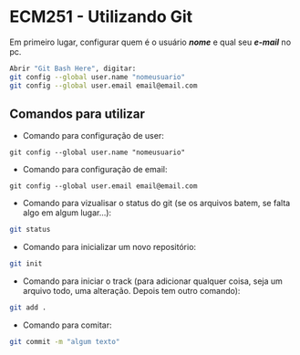 # ECM251 - Utilizando Git

Em primeiro lugar, configurar quem é o usuário ***nome*** e qual seu ***e-mail*** no pc.
```bash
Abrir "Git Bash Here", digitar:
git config --global user.name "nomeusuario"
git config --global user.email email@email.com
```

## Comandos para utilizar
- Comando para configuração de user:
```
git config --global user.name "nomeusuario"
```

- Comando para configuração de email:
```
git config --global user.email email@email.com
```

- Comando para vizualisar o status do git (se os arquivos batem, se falta algo em algum lugar...):
```bash
git status 
```

- Comando para inicializar um novo repositório:
```bash
git init
```

- Comando para iniciar o track (para adicionar qualquer coisa, seja um arquivo todo, uma alteração. Depois tem outro comando):
```bash
git add .
```

- Comando para comitar:
```bash
git commit -m "algum texto"
```
